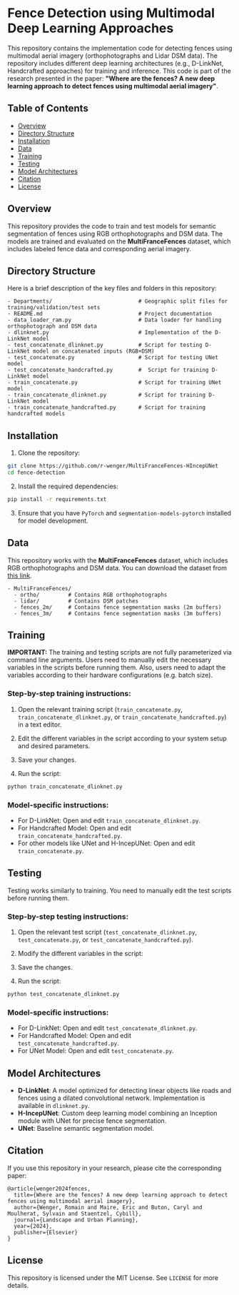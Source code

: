 # Fence Detection using Multimodal Deep Learning Approaches

This repository contains the implementation code for detecting fences using multimodal aerial imagery (orthophotographs and Lidar DSM data). The repository includes different deep learning architectures (e.g., D-LinkNet, Handcrafted approaches) for training and inference. This code is part of the research presented in the paper: **"Where are the fences? A new deep learning approach to detect fences using multimodal aerial imagery"**.

## Table of Contents
- [Overview](#overview)
- [Directory Structure](#directory-structure)
- [Installation](#installation)
- [Data](#data)
- [Training](#training)
- [Testing](#testing)
- [Model Architectures](#model-architectures)
- [Citation](#citation)
- [License](#license)

## Overview

This repository provides the code to train and test models for semantic segmentation of fences using RGB orthophotographs and DSM data. The models are trained and evaluated on the **MultiFranceFences** dataset, which includes labeled fence data and corresponding aerial imagery.

## Directory Structure

Here is a brief description of the key files and folders in this repository:

```
- Departments/                           # Geographic split files for training/validation/test sets
- README.md                              # Project documentation
- data_loader_ram.py                     # Data loader for handling orthophotograph and DSM data
- dlinknet.py                            # Implementation of the D-LinkNet model
- test_concatenate_dlinknet.py           # Script for testing D-LinkNet model on concatenated inputs (RGB+DSM)
- test_concatenate.py                    # Script for testing UNet model
- test_concatenate_handcrafted.py        #  Script for training D-LinkNet model
- train_concatenate.py                   # Script for training UNet model
- train_concatenate_dlinknet.py          # Script for training D-LinkNet model
- train_concatenate_handcrafted.py       # Script for training handcrafted models
```

## Installation

1. Clone the repository:

```bash
git clone https://github.com/r-wenger/MultiFranceFences-HIncepUNet
cd fence-detection
```

2. Install the required dependencies:

```bash
pip install -r requirements.txt
```

3. Ensure that you have `PyTorch` and `segmentation-models-pytorch` installed for model development.

## Data

This repository works with the **MultiFranceFences** dataset, which includes RGB orthophotographs and DSM data. You can download the dataset from [this link](https://www.easydata.earth/#/my-projects/75ba2410-a74f-4cd3-98f3-ebbec6cb52e5).

```
- MultiFranceFences/
  - ortho/         # Contains RGB orthophotographs
  - lidar/         # Contains DSM patches
  - fences_2m/     # Contains fence segmentation masks (2m buffers)
  - fences_3m/     # Contains fence segmentation masks (3m buffers)
```

## Training

**IMPORTANT:** The training and testing scripts are not fully parameterized via command line arguments. Users need to manually edit the necessary variables in the scripts before running them. Also, users need to adapt the variables according to their hardware configurations (e.g. batch size).

### Step-by-step training instructions:

1. Open the relevant training script (`train_concatenate.py`, `train_concatenate_dlinknet.py`, or `train_concatenate_handcrafted.py`) in a text editor.
   
2. Edit the different variables in the script according to your system setup and desired parameters.

3. Save your changes.

4. Run the script:

```bash
python train_concatenate_dlinknet.py
```

### Model-specific instructions:

- For D-LinkNet: Open and edit `train_concatenate_dlinknet.py`.
- For Handcrafted Model: Open and edit `train_concatenate_handcrafted.py`.
- For other models like UNet and H-IncepUNet: Open and edit `train_concatenate.py`.

## Testing

Testing works similarly to training. You need to manually edit the test scripts before running them.

### Step-by-step testing instructions:

1. Open the relevant test script (`test_concatenate_dlinknet.py`, `test_concatenate.py`, or `test_concatenate_handcrafted.py`).
   
2. Modify the different variables in the script:

3. Save the changes.

4. Run the script:

```bash
python test_concatenate_dlinknet.py
```

### Model-specific instructions:

- For D-LinkNet: Open and edit `test_concatenate_dlinknet.py`.
- For Handcrafted Model: Open and edit `test_concatenate_handcrafted.py`.
- For UNet Model: Open and edit `test_concatenate.py`.

## Model Architectures

- **D-LinkNet**: A model optimized for detecting linear objects like roads and fences using a dilated convolutional network. Implementation is available in `dlinknet.py`.
- **H-IncepUNet**: Custom deep learning model combining an Inception module with UNet for precise fence segmentation.
- **UNet**: Baseline semantic segmentation model.

## Citation

If you use this repository in your research, please cite the corresponding paper:

```
@article{wenger2024fences,
  title={Where are the fences? A new deep learning approach to detect fences using multimodal aerial imagery},
  author={Wenger, Romain and Maire, Eric and Buton, Caryl and Moulherat, Sylvain and Staentzel, Cybill},
  journal={Landscape and Urban Planning},
  year={2024},
  publisher={Elsevier}
}
```

## License

This repository is licensed under the MIT License. See `LICENSE` for more details.
